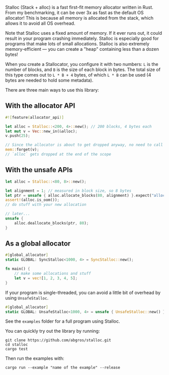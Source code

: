 Stalloc (Stack + alloc) is a fast first-fit memory allocator written in Rust. From my benchmarking, it can be over 3x as fast as the default OS allocator! This is because all memory is allocated from the stack, which allows it to avoid all OS overhead.

Note that Stalloc uses a fixed amount of memory. If it ever runs out, it could result in your program crashing immediately. Stalloc is especially good for programs that make lots of small allocations. Stalloc is also extremely memory-efficient — you can create a "heap" containing less than a dozen bytes!

When you create a Stallocator, you configure it with two numbers: `L` is the number of blocks, and `B` is the size of each block in bytes. The total size of this type comes out to `L * B + 4` bytes, of which `L * B` can be used (4 bytes are needed to hold some metadata).

There are three main ways to use this library:

## With the allocator API
```rs
#![feature(allocator_api)]

let alloc = Stalloc::<200, 4>::new(); // 200 blocks, 4 bytes each
let mut v = Vec::new_in(&alloc);
v.push(25);

// Since the allocator is about to get dropped anyway, no need to call the destructor of `v`.
mem::forget(v);
// `alloc` gets dropped at the end of the scope
```

## With the unsafe APIs
```rs
let alloc = Stalloc::<80, 8>::new();

let alignment = 1; // measured in block size, so 8 bytes
let ptr = unsafe { alloc.allocate_blocks(80, alignment) }.expect("allocation failed");
assert!(alloc.is_oom());
// do stuff with your new allocation

// later...
unsafe {
	alloc.deallocate_blocks(ptr, 80);
}
```

## As a global allocator
```rs
#[global_allocator]
static GLOBAL: SyncStalloc<1000, 4> = SyncStalloc::new();

fn main() {
	// make some allocations and stuff
	let v = vec![1, 2, 3, 4, 5];
}
```

If your program is single-threaded, you can avoid a little bit of overhead by using `UnsafeStalloc`.
```rs
#[global_allocator]
static GLOBAL: UnsafeStalloc<1000, 4> = unsafe { UnsafeStalloc::new() };
```

See the `examples` folder for a full program using Stalloc.

You can quickly try out the library by running:
```
git clone https://github.com/abgros/stalloc.git
cd stalloc
cargo test
```
Then run the examples with:
```
cargo run --example "name of the example" --release
```